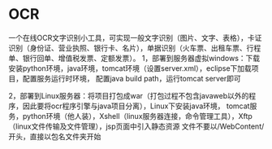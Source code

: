 # OCR
一个在线OCR文字识别小工具，可实现一般文字识别（图片、文字、表格），卡证识别（身份证、营业执照、银行卡、名片），单据识别（火车票、出租车票、行程单、银行回单、增值税发票、定额发票）。
1，部署到服务器虚拟windows：下载安装python环境，java环境，tomcat环境（设置server.xml），eclipse下加载项目，配置服务运行时环境， 配置java build path，运行tomcat server即可

2，部署到Linux服务器：将项目打包成war（打包过程不包含javaweb以外的程序，因此要将ocr程序引擎与java项目分离），Linux下安装java环境， tomcat服务，python环境（他人装），Xshell（linux服务器连接，命令管理工具），Xftp（linux文件传输及文件管理），jsp页面中引入静态资源 文件不要以/WebContent/开头，直接以包名文件夹开始
